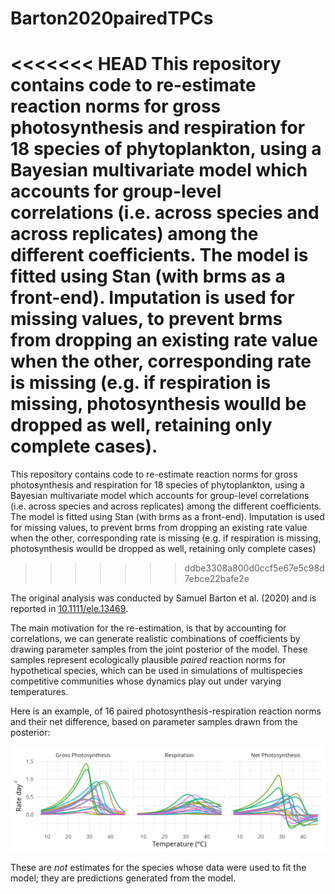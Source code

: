 # Barton2020pairedTPCs

<<<<<<< HEAD
This repository contains code to re-estimate reaction norms for gross photosynthesis and respiration for 18 species of phytoplankton, using a Bayesian multivariate model which accounts for group-level correlations (i.e. across species and across replicates) among the different coefficients. The model is fitted using Stan (with brms as a front-end). Imputation is used for missing values, to prevent brms from dropping an existing rate value when the other, corresponding rate is missing (e.g. if respiration is missing, photosynthesis woulld be dropped as well, retaining only complete cases).
=======
This repository contains code to re-estimate reaction norms for gross photosynthesis and respiration for 18 species of phytoplankton, using a Bayesian multivariate model which accounts for group-level correlations (i.e. across species and across replicates) among the different coefficients. The model is fitted using Stan (with brms as a front-end). Imputation is used for missing values, to prevent brms from dropping an existing rate value when the other, corresponding rate is missing (e.g. if respiration is missing, photosynthesis woulld be dropped as well, retaining only complete cases)
>>>>>>> ddbe3308a800d0ccf5e67e5c98d7ebce22bafe2e

The original analysis was conducted by Samuel Barton et al. (2020) and is reported in [10.1111/ele.13469](https://doi.org/10.1111/ele.13469).

The main motivation for the re-estimation, is that by accounting for correlations, we can generate realistic combinations of coefficients by drawing parameter samples from the joint posterior of the model. These samples represent ecologically plausible *paired* reaction norms for hypothetical species, which can be used in simulations of multispecies competitive communities whose dynamics play out under varying temperatures.

Here is an example, of 16 paired photosynthesis-respiration reaction norms and their net difference, based on parameter samples drawn from the posterior:

![](example.png)

These are *not* estimates for the species whose data were used to fit the model; they are predictions generated from the model.
